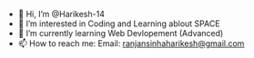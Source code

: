 - 👋 Hi, I’m @Harikesh-14
- 👀 I’m interested in Coding and Learning ablout SPACE
- 🌱 I’m currently learning Web Devlopement (Advanced)
- 📫 How to reach me:
      Email: ranjansinhaharikesh@gmail.com

<!---
Harikesh-14/Harikesh-14 is a ✨ special ✨ repository because its `README.md` (this file) appears on your GitHub profile.
You can click the Preview link to take a look at your changes.
--->
